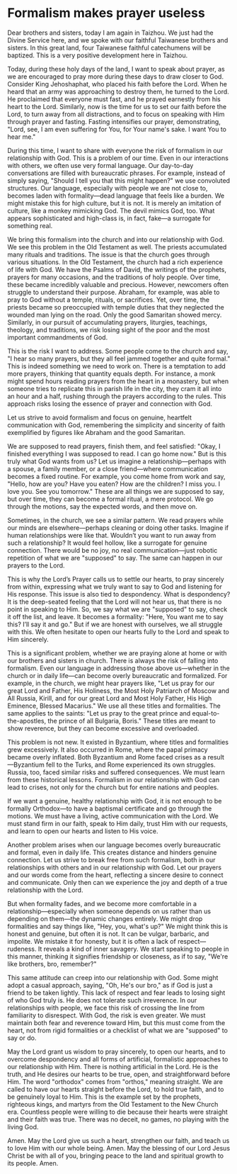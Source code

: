 # Formalism makes prayer useless

Dear brothers and sisters, today I am again in Taizhou. We just had the Divine Service here, and we spoke with our faithful Taiwanese brothers and sisters. In this great land, four Taiwanese faithful catechumens will be baptized. This is a very positive development here in Taizhou.

Today, during these holy days of the land, I want to speak about prayer, as we are encouraged to pray more during these days to draw closer to God. Consider King Jehoshaphat, who placed his faith before the Lord. When he heard that an army was approaching to destroy them, he turned to the Lord. He proclaimed that everyone must fast, and he prayed earnestly from his heart to the Lord. Similarly, now is the time for us to set our faith before the Lord, to turn away from all distractions, and to focus on speaking with Him through prayer and fasting. Fasting intensifies our prayer, demonstrating, "Lord, see, I am even suffering for You, for Your name's sake. I want You to hear me."

During this time, I want to share with everyone the risk of formalism in our relationship with God. This is a problem of our time. Even in our interactions with others, we often use very formal language. Our day-to-day conversations are filled with bureaucratic phrases. For example, instead of simply saying, "Should I tell you that this might happen?" we use convoluted structures. Our language, especially with people we are not close to, becomes laden with formality—dead language that feels like a burden. We might mistake this for high culture, but it is not. It is merely an imitation of culture, like a monkey mimicking God. The devil mimics God, too. What appears sophisticated and high-class is, in fact, fake—a surrogate for something real.

We bring this formalism into the church and into our relationship with God. We see this problem in the Old Testament as well. The priests accumulated many rituals and traditions. The issue is that the church goes through various situations. In the Old Testament, the church had a rich experience of life with God. We have the Psalms of David, the writings of the prophets, prayers for many occasions, and the traditions of holy people. Over time, these became incredibly valuable and precious. However, newcomers often struggle to understand their purpose. Abraham, for example, was able to pray to God without a temple, rituals, or sacrifices. Yet, over time, the priests became so preoccupied with temple duties that they neglected the wounded man lying on the road. Only the good Samaritan showed mercy. Similarly, in our pursuit of accumulating prayers, liturgies, teachings, theology, and traditions, we risk losing sight of the poor and the most important commandments of God.

This is the risk I want to address. Some people come to the church and say, "I hear so many prayers, but they all feel jammed together and quite formal." This is indeed something we need to work on. There is a temptation to add more prayers, thinking that quantity equals depth. For instance, a monk might spend hours reading prayers from the heart in a monastery, but when someone tries to replicate this in parish life in the city, they cram it all into an hour and a half, rushing through the prayers according to the rules. This approach risks losing the essence of prayer and connection with God.

Let us strive to avoid formalism and focus on genuine, heartfelt communication with God, remembering the simplicity and sincerity of faith exemplified by figures like Abraham and the good Samaritan.

We are supposed to read prayers, finish them, and feel satisfied: "Okay, I finished everything I was supposed to read. I can go home now." But is this truly what God wants from us? Let us imagine a relationship—perhaps with a spouse, a family member, or a close friend—where communication becomes a fixed routine. For example, you come home from work and say, "Hello, how are you? Have you eaten? How are the children? I miss you. I love you. See you tomorrow." These are all things we are supposed to say, but over time, they can become a formal ritual, a mere protocol. We go through the motions, say the expected words, and then move on. 

Sometimes, in the church, we see a similar pattern. We read prayers while our minds are elsewhere—perhaps cleaning or doing other tasks. Imagine if human relationships were like that. Wouldn’t you want to run away from such a relationship? It would feel hollow, like a surrogate for genuine connection. There would be no joy, no real communication—just robotic repetition of what we are "supposed" to say. The same can happen in our prayers to the Lord. 

This is why the Lord’s Prayer calls us to settle our hearts, to pray sincerely from within, expressing what we truly want to say to God and listening for His response. This issue is also tied to despondency. What is despondency? It is the deep-seated feeling that the Lord will not hear us, that there is no point in speaking to Him. So, we say what we are "supposed" to say, check it off the list, and leave. It becomes a formality: "Here, You want me to say this? I’ll say it and go." But if we are honest with ourselves, we all struggle with this. We often hesitate to open our hearts fully to the Lord and speak to Him sincerely. 

This is a significant problem, whether we are praying alone at home or with our brothers and sisters in church. There is always the risk of falling into formalism. Even our language in addressing those above us—whether in the church or in daily life—can become overly bureaucratic and formalized. For example, in the church, we might hear prayers like, "Let us pray for our great Lord and Father, His Holiness, the Most Holy Patriarch of Moscow and All Russia, Kirill, and for our great Lord and Most Holy Father, His High Eminence, Blessed Macarius." We use all these titles and formalities. The same applies to the saints: "Let us pray to the great prince and equal-to-the-apostles, the prince of all Bulgaria, Boris." These titles are meant to show reverence, but they can become excessive and overloaded. 

This problem is not new. It existed in Byzantium, where titles and formalities grew excessively. It also occurred in Rome, where the papal primacy became overly inflated. Both Byzantium and Rome faced crises as a result—Byzantium fell to the Turks, and Rome experienced its own struggles. Russia, too, faced similar risks and suffered consequences. We must learn from these historical lessons. Formalism in our relationship with God can lead to crises, not only for the church but for entire nations and peoples. 

If we want a genuine, healthy relationship with God, it is not enough to be formally Orthodox—to have a baptismal certificate and go through the motions. We must have a living, active communication with the Lord. We must stand firm in our faith, speak to Him daily, trust Him with our requests, and learn to open our hearts and listen to His voice. 

Another problem arises when our language becomes overly bureaucratic and formal, even in daily life. This creates distance and hinders genuine connection. Let us strive to break free from such formalism, both in our relationships with others and in our relationship with God. Let our prayers and our words come from the heart, reflecting a sincere desire to connect and communicate. Only then can we experience the joy and depth of a true relationship with the Lord.

But when formality fades, and we become more comfortable in a relationship—especially when someone depends on us rather than us depending on them—the dynamic changes entirely. We might drop formalities and say things like, "Hey, you, what's up?" We might think this is honest and genuine, but often it is not. It can be vulgar, barbaric, and impolite. We mistake it for honesty, but it is often a lack of respect—rudeness. It reveals a kind of inner savagery. We start speaking to people in this manner, thinking it signifies friendship or closeness, as if to say, "We're like brothers, bro, remember?" 

This same attitude can creep into our relationship with God. Some might adopt a casual approach, saying, "Oh, He's our bro," as if God is just a friend to be taken lightly. This lack of respect and fear leads to losing sight of who God truly is. He does not tolerate such irreverence. In our relationships with people, we face this risk of crossing the line from familiarity to disrespect. With God, the risk is even greater. We must maintain both fear and reverence toward Him, but this must come from the heart, not from rigid formalities or a checklist of what we are "supposed" to say or do.

May the Lord grant us wisdom to pray sincerely, to open our hearts, and to overcome despondency and all forms of artificial, formalistic approaches to our relationship with Him. There is nothing artificial in the Lord. He is the truth, and He desires our hearts to be true, open, and straightforward before Him. The word "orthodox" comes from "orthos," meaning straight. We are called to have our hearts straight before the Lord, to hold true faith, and to be genuinely loyal to Him. This is the example set by the prophets, righteous kings, and martyrs from the Old Testament to the New Church era. Countless people were willing to die because their hearts were straight and their faith was true. There was no deceit, no games, no playing with the living God.

Amen. May the Lord give us such a heart, strengthen our faith, and teach us to love Him with our whole being. Amen. May the blessing of our Lord Jesus Christ be with all of you, bringing peace to the land and spiritual growth to its people. Amen.

